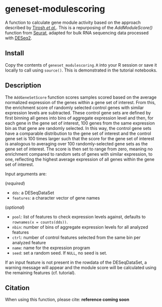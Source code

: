 # geneset-modulescoring

A function to calculate gene module activity based on the approach described by [Tirosh _et al._](10.1126/science.aad0501). This is a repurposing of the _AddModuleScore()_ function from [Seurat](https://satijalab.org/seurat/index.html), adapted for bulk RNA sequencing data processed with [DESeq2](http://dx.doi.org/10.1186/s13059-014-0550-8).

## Install

Copy the contents of `geneset_modulescoring.R` into your R session or save it locally to call using `source()`. This is demonstrated in the tutorial notebooks.

## Description

The `AddGeneSetScore` function scores samples scored based on the average normalized expression of the genes within a gene set of interest. From this, the enrichment score of randomly selected control genes with similar expression levels are subtracted. These control gene sets are defined by first binning all genes into bins of aggregate expression level and then, for each gene in the gene set of interest, 100 genes from the same expression bin as that gene are randomly selected. In this way, the control gene sets have a comparable distribution to the gene set of interest and the control gene set is 100 times larger such that the score for the gene set of interest is analogous to averaging over 100 randomly-selected gene sets as the gene set of interest. The score is then set to range from zero, meaning no enrichment compared to random sets of genes with similar expression, to one, reflecting the highest average expression of all genes within the gene set of interest.

Input arguments are:

(_required_)
- `dds`: a DESeqDataSet
- `features`: a character vector of gene names

(_optional_)
- `pool`: list of features to check expression levels against, defaults to `rownames(x = counts(dds))`.
- `nbin`: number of bins of aggregate expression levels for all analyzed features
- `ctrl`: number of control features selected from the same bin per analyzed feature
- `name`: name for the expression program
- `seed`: set a random seed. If `NULL`, no seed is set.

If an input feature is not present in the rowdata of the DESeqDataSet, a warning message will appear and the module score will be calculated using the remaining features (cf. tutorial).

## Citation

When using this function, please cite: __reference coming soon__
